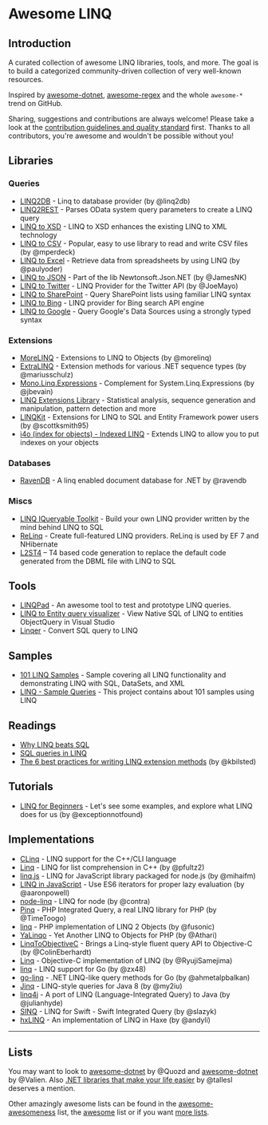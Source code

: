 <!--
  Title: Awesome LINQ
  Description: A curated list of amazingly awesome LINQ resources.
  Author: aloisdg
  -->

# Awesome LINQ

## Introduction

A curated collection of awesome LINQ libraries, tools, and more. The goal is to build a categorized community-driven collection of very well-known resources.

Inspired by [awesome-dotnet](https://github.com/quozd/awesome-dotnet), [awesome-regex](https://github.com/aloisdg/awesome-regex) and the whole `awesome-*` trend on GitHub.

Sharing, suggestions and contributions are always welcome! Please take a look at the [contribution guidelines and quality standard](https://github.com/aloisdg/awesome-linq/blob/master/CONTRIBUTING.md) first. Thanks to all contributors, you're awesome and wouldn't be possible without you!

## Libraries

### Queries

- [LINQ2DB](https://github.com/linq2db/linq2db) - Linq to database provider (by @linq2db)
- [LINQ2REST](https://linq2rest.codeplex.com) - Parses OData system query parameters to create a LINQ query
- [LINQ to XSD](http://linqtoxsd.codeplex.com) - LINQ to XSD enhances the existing LINQ to XML technology
- [LINQ to CSV](https://github.com/mperdeck/LINQtoCSV) - Popular, easy to use library to read and write CSV files (by @mperdeck)
- [LINQ to Excel](https://github.com/paulyoder/LinqToExcel) - Retrieve data from spreadsheets by using LINQ (by @paulyoder)
- [LINQ to JSON](http://james.newtonking.com/json/help/html/LINQtoJSON.htm) - Part of the lib Newtonsoft.Json.NET (by @JamesNK)
- [LINQ to Twitter](https://github.com/JoeMayo/LinqToTwitter) - LINQ Provider for the Twitter API (by @JoeMayo)
- [LINQ to SharePoint](http://linqtosharepoint.codeplex.com) - Query SharePoint lists using familiar LINQ syntax
- [LINQ to Bing](https://linqtobing.codeplex.com) - LINQ provider for Bing search API engine
- [LINQ to Google](http://www.codeplex.com/glinq) - Query Google's Data Sources using a strongly typed syntax

### Extensions

- [MoreLINQ](https://github.com/morelinq/MoreLINQ) - Extensions to LINQ to Objects  (by @morelinq)
- [ExtraLINQ](https://github.com/mariusschulz/ExtraLINQ) - Extension methods for various .NET sequence types (by @mariusschulz)
- [Mono.Linq.Expressions](https://github.com/jbevain/mono.linq.expressions) - Complement for System.Linq.Expressions (by @jbevain)
- [LINQ Extensions Library](https://linqlib.codeplex.com) - Statistical analysis, sequence generation and manipulation, pattern detection and more
- [LINQKit](https://github.com/scottksmith95/LINQKit) - Extensions for LINQ to SQL and Entity Framework power users (by @scottksmith95)
- [i4o (index for objects) - Indexed LINQ](http://i4o.codeplex.com) - Extends LINQ to allow you to put indexes on your objects

### Databases

- [RavenDB](https://github.com/ravendb/ravendb) - A linq enabled document database for .NET by @ravendb

### Miscs

- [LINQ IQueryable Toolkit](http://iqtoolkit.codeplex.com) - Build your own LINQ provider written by the mind behind LINQ to SQL
- [ReLinq](http://relinq.codeplex.com) - Create full-featured LINQ providers. ReLinq is used by EF 7 and NHibernate
- [L2ST4](http://l2st4.codeplex.com) – T4 based code generation to replace the default code generated from the DBML file with LINQ to SQL

## Tools

- [LINQPad](http://www.linqpad.net) - An awesome tool to test and prototype LINQ queries. 
- [LINQ to Entity query visualizer](https://visualstudiogallery.msdn.microsoft.com/99468ece-689b-481c-868c-19e00e0a4e69) - View Native SQL of LINQ to entities ObjectQuery in Visual Studio 
- [Linqer](http://sqltolinq.com) - Convert SQL query to LINQ

## Samples

- [101 LINQ Samples](https://code.msdn.microsoft.com/101-LINQ-Samples-3fb9811b) - Sample covering all LINQ functionality and demonstrating LINQ with SQL, DataSets, and XML
- [LINQ - Sample Queries](https://code.msdn.microsoft.com/LINQ-Sample-Queries-13a42a54) - This project contains about 101 samples using LINQ

## Readings

- [Why LINQ beats SQL](https://www.linqpad.net/WhyLINQBeatsSQL.aspx)
- [SQL queries in LINQ](http://www.codeducky.org/sql-queries-in-linq)
- [The 6 best practices for writing LINQ extension methods](http://firstclassthoughts.co.uk/Articles/Design/LINQExtensionMethodsBestPractices.html) (by @kbilsted)

## Tutorials

- [LINQ for Beginners](http://www.exceptionnotfound.net/linq-for-beginners/) - Let's see some examples, and explore what LINQ does for us (by @exceptionnotfound)

## Implementations

- [CLinq](https://linqextensions.codeplex.com/) - LINQ support for the C++/CLI language
- [Linq](https://github.com/pfultz2/Linq) - LINQ for list comprehension in C++ (by @pfultz2)
- [linq.js](https://github.com/mihaifm/linq) - LINQ for JavaScript library packaged for node.js (by @mihaifm)
- [LINQ in JavaScript](https://github.com/aaronpowell/linq-in-javascript) - Use ES6 iterators for proper lazy evaluation (by @aaronpowell)
- [node-linq](https://github.com/contra/node-linq) - LINQ for node (by @contra)
- [Pinq](https://github.com/TimeToogo/Pinq) - PHP Integrated Query, a real LINQ library for PHP (by @TimeToogo)
- [linq](https://github.com/fusonic/linq) - PHP implementation of LINQ 2 Objects (by @fusonic)
- [YaLinqo](https://github.com/Athari/YaLinqo) - Yet Another LINQ to Objects for PHP (by @Athari)
- [LinqToObjectiveC](https://github.com/ColinEberhardt/LinqToObjectiveC) - Brings a Linq-style fluent query API to Objective-C (by @ColinEberhardt)
- [Linq](https://github.com/RyujiSamejima/Linq) - Objective-C implementation of LINQ (by @RyujiSamejima)
- [linq](https://github.com/zx48/linq) - LINQ support for Go (by @zx48)
- [go-linq](https://github.com/ahmetalpbalkan/go-linq) - .NET LINQ-like query methods for Go (by @ahmetalpbalkan)
- [Jinq](https://github.com/my2iu/Jinq) - LINQ-style queries for Java 8 (by @my2iu)
- [linq4j](https://github.com/julianhyde/linq4j) - A port of LINQ (Language-Integrated Query) to Java (by @julianhyde)
- [SINQ](https://github.com/slazyk/SINQ) - LINQ for Swift - Swift Integrated Query (by @slazyk)
- [hxLINQ](https://github.com/andyli/hxLINQ) - An implementation of LINQ in Haxe (by @andyli)

---

## Lists

You may want to look to [awesome-dotnet](https://github.com/quozd/awesome-dotnet) by @Quozd and [awesome-dotnet](https://github.com/Valien/awesome-dotnet) by @Valien. Also [.NET libraries that make your life easier](https://github.com/tallesl/.NET-libraries-that-make-your-life-easier) by @tallesl deserves a mention.

Other amazingly awesome lists can be found in the [awesome-awesomeness](https://github.com/bayandin/awesome-awesomeness) list, the [awesome](https://github.com/sindresorhus/awesome) list or if you want [more lists](https://github.com/jnv/lists).
